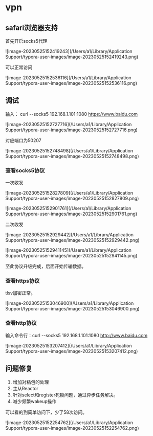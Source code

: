 # vpn

## safari浏览器支持

首先开启socks5代理

![image-20230525152419243](/Users/a1/Library/Application Support/typora-user-images/image-20230525152419243.png)

可以正常访问

![image-20230525152536116](/Users/a1/Library/Application Support/typora-user-images/image-20230525152536116.png)

## 调试

输入： curl --socks5 192.168.1.101:1080 https://www.baidu.com

![image-20230525152727716](/Users/a1/Library/Application Support/typora-user-images/image-20230525152727716.png)

对应端口为50207

![image-20230525152748498](/Users/a1/Library/Application Support/typora-user-images/image-20230525152748498.png)

### 查看socks5协议

一次收发

![image-20230525152827809](/Users/a1/Library/Application Support/typora-user-images/image-20230525152827809.png)



![image-20230525152901761](/Users/a1/Library/Application Support/typora-user-images/image-20230525152901761.png)



二次收发

![image-20230525152929442](/Users/a1/Library/Application Support/typora-user-images/image-20230525152929442.png)

![image-20230525152941145](/Users/a1/Library/Application Support/typora-user-images/image-20230525152941145.png)

至此协议升级完成，后面开始传输数据。

### 查看https协议

tlsv加密正常。

![image-20230525153046900](/Users/a1/Library/Application Support/typora-user-images/image-20230525153046900.png)

### 查看http协议

输入命令行：curl --socks5 192.168.1.101:1080 http://www.baidu.com 

![image-20230525153207412](/Users/a1/Library/Application Support/typora-user-images/image-20230525153207412.png)

## 问题修复

1. 增加对粘包的处理
2. 主从Reactor
3. 针对select和register死锁问题，通过异步任务解决。
4. 减少频繁wakeup操作

可以看的到简单访问下，少了58次访问。

![image-20230525152254762](/Users/a1/Library/Application Support/typora-user-images/image-20230525152254762.png)
